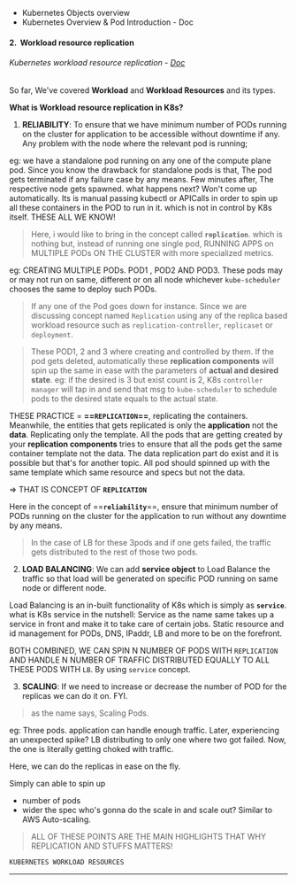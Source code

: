- Kubernetes Objects overview
- Kubernetes Overview & Pod Introduction - Doc
#### 2.  Workload resource replication
###### Kubernetes workload resource replication - [Doc](obsidian://open?vault=tutorialHell&file=Orchestration%2Fk8engineers.com%2FKubernetes-Deep-Dive%2Foffl-raw-docs%2Fkubernetes%20deepdive%2Fsection4-workloads%2F2.%20Kubernetes%20workload%20resource%20repliaction.docx)

So far, We've covered **Workload** and **Workload Resources** and its types. 

**What is Workload resource replication in K8s?**
1) **RELIABILITY**:
To ensure that we have minimum number of PODs running on the cluster for application to be accessible without downtime if any. Any problem with the node where the relevant pod is running; 

eg: we have a standalone pod running on any one of the compute plane pod. Since you know the drawback for standalone pods is that, The pod gets terminated if any failure case by any means. Few minutes after, The respective node gets spawned. 
what happens next? Won't come up automatically. Its is manual passing kubectl or APICalls in order to spin up all these containers in the POD to run in it. which is not in control by K8s itself. THESE ALL WE KNOW!

> Here, i would like to bring in the concept called **`replication`**. which is nothing but, instead of running one single pod,
> RUNNING APPS on MULTIPLE PODs ON THE CLUSTER with more specialized metrics.

eg: CREATING MULTIPLE PODs. 
POD1 , POD2 AND POD3. These pods may or may not run on same, different or on all node whichever `kube-scheduler` chooses the same to deploy such PODs.

> If any one of the Pod goes down for instance. Since we are discussing concept named `Replication` using any of the replica based workload resource such as `replication-controller`, `replicaset` or `deployment`.

> These POD1, 2 and 3 where creating and controlled by them. If the pod gets deleted, automatically these **replication components** will spin up the same in ease with the parameters of **actual and desired state**. 
> eg: if the desired is 3 but exist count is 2, K8s `controller manager` will tap in and send that msg to  `kube-scheduler` to schedule pods to the desired state equals to the actual state.

THESE PRACTICE = **==`REPLICATION`==**, replicating the containers. Meanwhile, the entities that gets replicated is only the **application** not the **data**. Replicating only the template. All the pods that are getting created by your **replication components** tries to ensure that  all the pods get the same container template not the data. The data replication part do exist and it is possible but that's for another topic. All pod should spinned up with the same template which same resource and specs but not the data.

=> THAT IS CONCEPT OF **`REPLICATION`**

 Here in the concept of ==**`reliability`**==, ensure that minimum number of PODs running on the cluster for the application to run without any downtime by any means.
> In the case of LB for these 3pods and if one gets failed, the traffic gets distributed to the rest of those two pods. 

2) **LOAD BALANCING**:
We can add **service object** to Load Balance the traffic so that load will be generated on specific POD running on same node or different node.

Load Balancing is an in-built functionality of K8s which is simply as **`service`**. 
what is K8s service in the nutshell: Service as the name same takes up a service in front and make it to take care of certain jobs. Static resource and id management for PODs, DNS, IPaddr, LB and more to be on the forefront.

BOTH COMBINED, WE CAN SPIN N NUMBER OF PODS WITH `REPLICATION`
AND HANDLE N NUMBER OF TRAFFIC DISTRIBUTED EQUALLY TO ALL THESE PODS WITH `LB`. By using `service` concept.

3) **SCALING**:
If we need to increase or decrease the number of POD for the replicas we can do it on. FYI. 
> as the name says, Scaling Pods.

eg: Three pods. application can handle enough traffic. Later, experiencing an unexpected spike? LB distributing to only one where two got failed. Now, the one is literally getting choked with traffic. 

Here, we can do the replicas in ease on the fly. 

Simply can able to spin up 
- number of pods
- wider the spec
who's gonna do the scale in and scale out? 
Similar to AWS Auto-scaling.

> ALL OF THESE POINTS ARE THE MAIN HIGHLIGHTS THAT WHY REPLICATION AND STUFFS MATTERS!

`KUBERNETES WORKLOAD RESOURCES`
****

 

